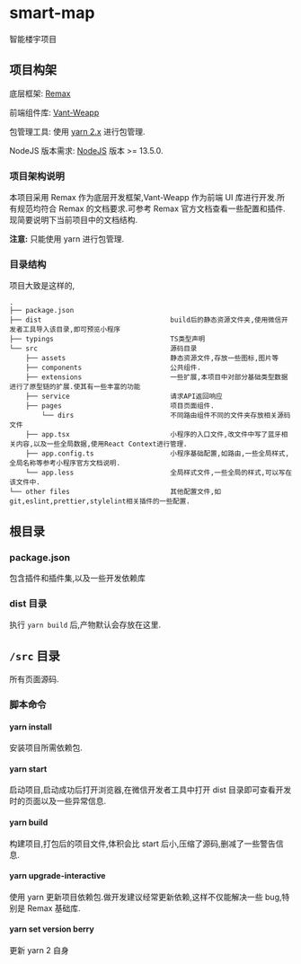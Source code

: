 # smart-map

智能楼宇项目

## 项目构架

底层框架: [Remax](https://remaxjs.org/)

前端组件库: [Vant-Weapp](https://youzan.github.io/vant-weapp/#/intron)

包管理工具: 使用 [yarn 2.x](https://yarnpkg.com/) 进行包管理.

NodeJS 版本需求: [NodeJS](https://nodejs.org/en/) 版本 >= 13.5.0.

### 项目架构说明

本项目采用 Remax 作为底层开发框架,Vant-Weapp 作为前端 UI 库进行开发.所有规范均符合 Remax 的文档要求.可参考 Remax 官方文档查看一些配置和插件.现简要说明下当前项目中的文档结构.

**注意:** 只能使用 yarn 进行包管理.

### 目录结构

项目大致是这样的,

    .
    ├── package.json
    ├── dist                                build后的静态资源文件夹,使用微信开发者工具导入该目录,即可预览小程序
    ├── typings                             TS类型声明
    └── src                                 源码目录
        ├── assets                          静态资源文件,存放一些图标,图片等
        ├── components                      公共组件.
        ├── extensions                      一些扩展,本项目中对部分基础类型数据进行了原型链的扩展.使其有一些丰富的功能
        ├── service                         请求API返回响应
        ├── pages                           项目页面组件.
            └── dirs                        不同路由组件不同的文件夹存放相关源码文件
        ├── app.tsx                         小程序的入口文件,改文件中写了蓝牙相关内容,以及一些全局数据,使用React Context进行管理.
        ├── app.config.ts                   小程序基础配置,如路由,一些全局样式,全局名称等参考小程序官方文档说明.
        └── app.less                        全局样式文件,一些全局的样式,可以写在该文件中.
    └── other files                         其他配置文件,如git,eslint,prettier,stylelint相关插件的一些配置.

## 根目录

### package.json

包含插件和插件集,以及一些开发依赖库

### dist 目录

执行 `yarn build` 后,产物默认会存放在这里.

## `/src` 目录

所有页面源码.

### 脚本命令

#### yarn install

安装项目所需依赖包.

#### yarn start

启动项目,启动成功后打开浏览器,在微信开发者工具中打开 dist 目录即可查看开发时的页面以及一些异常信息.

#### yarn build

构建项目,打包后的项目文件,体积会比 start 后小,压缩了源码,删减了一些警告信息.

#### yarn upgrade-interactive

使用 yarn 更新项目依赖包.做开发建议经常更新依赖,这样不仅能解决一些 bug,特别是 Remax 基础库.

#### yarn set version berry

更新 yarn 2 自身
